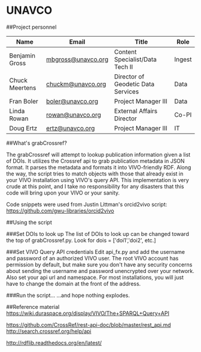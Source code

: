 # UNAVCO

##Project personnel 

Name  | Email | Title | Role
------------- | ------------- | ------------- | -------------
Benjamin Gross | mbgross@unavco.org | Content Specialist/Data Tech II | Ingest
Chuck Meertens | chuckm@unavco.org | Director of Geodetic Data Services | Data
Fran Boler | boler@unavco.org | Project Manager III | Data
Linda Rowan | rowan@unavco.org | External Affairs Director | Co-PI
Doug Ertz | ertz@unavco.org | Project Manager III | IT

##What's grabCrossref?

The grabCrossref will attempt to lookup publication information given a list of DOIs. It utilizes the Crossref api to grab publication metadata in JSON format. It parses the metadata and formats it into VIVO-friendly RDF. Along the way, the script tries to match objects with those that already exist in your VIVO installation using VIVO's query API. This implementation is very crude at this point, and I take no responsibility for any disasters that this code will bring upon your VIVO or your sanity. 

Code snippets were used from Justin Littman's orcid2vivo script: https://github.com/gwu-libraries/orcid2vivo

##Using the script

###Set DOIs to look up 
The list of DOIs to look up can be changed toward the top of grabCrossref.py. Look for dois = ['doi1','doi2', etc.]

###Set VIVO Query API credentials
Edit api_fx.py and add the username and password of an authorized VIVO user. The root VIVO account has permission by default, but make sure you don't have any security concerns about sending the username and password unencrypted over your network.
Also set your api url and namespace. For most installations, you will just have to change the domain at the front of the address.

###Run the script...
...and hope nothing explodes.

##Reference material
https://wiki.duraspace.org/display/VIVO/The+SPARQL+Query+API

https://github.com/CrossRef/rest-api-doc/blob/master/rest_api.md 
http://search.crossref.org/help/api

http://rdflib.readthedocs.org/en/latest/
